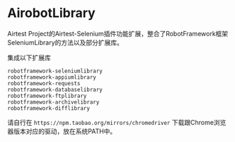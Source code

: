 # AirobotLibrary

Airtest Project的Airtest-Selenium插件功能扩展，整合了RobotFramework框架SeleniumLibrary的方法以及部分扩展库。

集成以下扩展库

    robotframework-seleniumlibrary
    robotframework-appiumlibrary
    robotframework-requests 
    robotframework-databaselibrary
    robotframework-ftplibrary 
    robotframework-archivelibrary 
    robotframework-difflibrary 

请自行在 `https://npm.taobao.org/mirrors/chromedriver` 下载跟Chrome浏览器版本对应的驱动，放在系统PATH中。